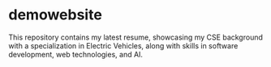 # demowebsite
This repository contains my latest resume, showcasing my CSE background with a specialization in Electric Vehicles, along with skills in software development, web technologies, and AI.
